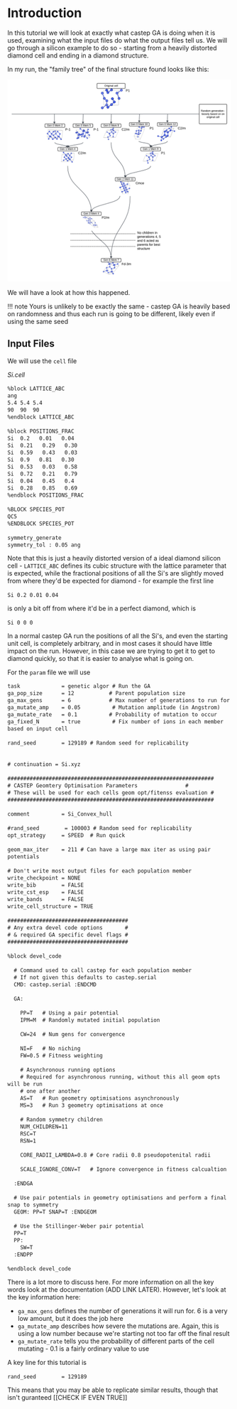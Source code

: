 # Introduction

In this tutorial we will look at exactly what castep GA is doing when it is used, examining what the input files do what the output files tell us. We will go through a silicon example to do so - starting from a heavily distorted diamond cell and ending in a diamond structure.

In my run, the "family tree" of the final structure found looks like this:

![Family tree](Family_tree.png)

We will have a look at how this happened.

!!! note
    Yours is unlikely to be exactly the same - castep GA is heavily based on randomness and thus each run is going to be different, likely even if using the same seed

## Input Files

We will use the `cell` file

*Si.cell*

```
%block LATTICE_ABC
ang
5.4 5.4 5.4
90  90  90
%endblock LATTICE_ABC

%block POSITIONS_FRAC
Si  0.2   0.01   0.04
Si  0.21   0.29   0.30
Si  0.59   0.43   0.03
Si  0.9   0.81   0.30
Si  0.53   0.03   0.58
Si  0.72   0.21   0.79
Si  0.04   0.45   0.4
Si  0.28   0.85   0.69
%endblock POSITIONS_FRAC

%BLOCK SPECIES_POT
QC5
%ENDBLOCK SPECIES_POT

symmetry_generate
symmetry_tol : 0.05 ang
```

Note that this is just a heavily distorted version of a ideal diamond silicon cell - `LATTICE_ABC` defines its cubic structure with the lattice parameter that is expected, while the fractional positions of all the Si's are slightly moved from where they'd be expected for diamond - for example the first line

`Si 0.2 0.01 0.04`

is only a bit off from where it'd be in a perfect diamond, which is

`Si 0 0 0`

In a normal castep GA run the positions of all the Si's, and even the starting unit cell, is completely arbitrary, and in most cases it should have little impact on the run. However, in this case we are trying to get it to get to diamond quickly, so that it is easier to analyse what is going on.

For the `param` file we will use

```
task             = genetic algor # Run the GA
ga_pop_size      = 12           # Parent population size
ga_max_gens      = 6            # Max number of generations to run for
ga_mutate_amp    = 0.05          # Mutation amplitude (in Angstrom)
ga_mutate_rate   = 0.1          # Probability of mutation to occur
ga_fixed_N       = true          # Fix number of ions in each member based on input cell

rand_seed        = 129189 # Random seed for replicability


# continuation = Si.xyz

#################################################################
# CASTEP Geomtery Optimisation Parameters		        #
# These will be used for each cells geom opt/fitenss evaluation #
#################################################################

comment          = Si_Convex_hull

#rand_seed        = 100003 # Random seed for replicability
opt_strategy     = SPEED  # Run quick

geom_max_iter    = 211 # Can have a large max iter as using pair potentials

# Don't write most output files for each population member
write_checkpoint = NONE
write_bib        = FALSE
write_cst_esp    = FALSE
write_bands      = FALSE
write_cell_structure = TRUE

######################################
# Any extra devel code options	     #
# & required GA specific devel flags #
######################################

%block devel_code

  # Command used to call castep for each population member
  # If not given this defaults to castep.serial
  CMD: castep.serial :ENDCMD

  GA:

    PP=T   # Using a pair potential
    IPM=M  # Randomly mutated initial population

    CW=24  # Num gens for convergence

    NI=F   # No niching
    FW=0.5 # Fitness weighting

    # Asynchronous running options
    # Required for asynchronous running, without this all geom opts will be run
    # one after another
    AS=T   # Run geometry optimisations asynchronously
    MS=3   # Run 3 geometry optimisations at once

    # Random symmetry children
    NUM_CHILDREN=11
    RSC=T
    RSN=1

    CORE_RADII_LAMBDA=0.8 # Core radii 0.8 pseudopotenital radii

    SCALE_IGNORE_CONV=T   # Ignore convergence in fitness calcualtion

  :ENDGA

  # Use pair potentials in geometry optimisations and perform a final snap to symmetry
  GEOM: PP=T SNAP=T :ENDGEOM

  # Use the Stillinger-Weber pair potential
  PP=T
  PP:
    SW=T
  :ENDPP

%endblock devel_code
```

There is a lot more to discuss here. For more information on all the key words look at the documentation (ADD LINK LATER). However, let's look at the key information here:

- `ga_max_gens` defines the number of generations it will run for. 6 is a very low amount, but it does the job here
- `ga_mutate_amp` describes how severe the mutations are. Again, this is using a low number because we're starting not too far off the final result
- `ga_mutate_rate` tells you the probability of different parts of the cell mutating - 0.1 is a fairly ordinary value to use

A key line for this tutorial is

`rand_seed        = 129189`

This means that you may be able to replicate similar results, though that isn't guranteed [[CHECK IF EVEN TRUE]]
